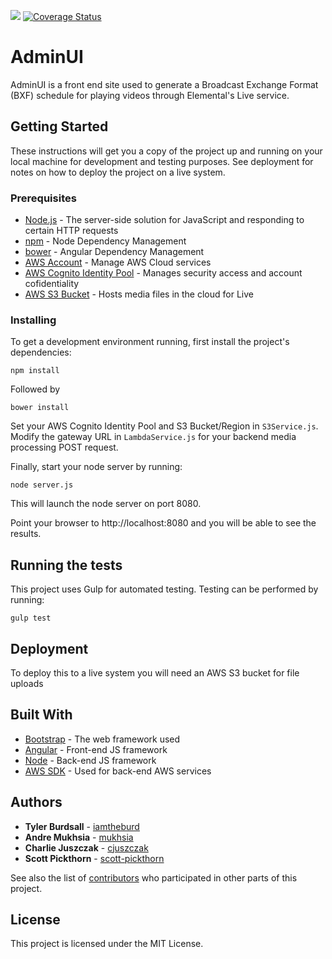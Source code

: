 ![](https://travis-ci.org/psu-capstone-teamD/AdminUI.svg?branch=master) [![Coverage Status](https://coveralls.io/repos/github/psu-capstone-teamD/AdminUI/badge.svg?branch=master)](https://coveralls.io/github/psu-capstone-teamD/AdminUI?branch=master)

# AdminUI

AdminUI is a front end site used to generate a Broadcast Exchange Format (BXF) schedule for playing videos through Elemental's Live service. 

## Getting Started

These instructions will get you a copy of the project up and running on your local machine for development and testing purposes. See deployment for notes on how to deploy the project on a live system.

### Prerequisites

* [Node.js](https://nodejs.org) - The server-side solution for JavaScript and responding to certain HTTP requests
* [npm](https://www.npmjs.com) - Node Dependency Management
* [bower](https://bower.io) - Angular Dependency Management
* [AWS Account](https://aws.amazon.com) - Manage AWS Cloud services
* [AWS Cognito Identity Pool](http://docs.aws.amazon.com/cognito/latest/developerguide/identity-pools.html) - Manages security access and account cofidentiality
* [AWS S3 Bucket](https://aws.amazon.com/s3/) - Hosts media files in the cloud for Live

### Installing

To get a development environment running, first install the project's dependencies:

```
npm install
```

Followed by

```
bower install
```

Set your AWS Cognito Identity Pool and S3 Bucket/Region in `S3Service.js`. Modify the gateway URL in `LambdaService.js` for your backend media processing POST request.

Finally, start your node server by running:

```
node server.js
```

This will launch the node server on port 8080.

Point your browser to http://localhost:8080 and you will be able to see the results.

## Running the tests

This project uses Gulp for automated testing. Testing can be performed by running:

```
gulp test
```

## Deployment

To deploy this to a live system you will need an AWS S3 bucket for file uploads

## Built With

* [Bootstrap](http://www.dropwizard.io/1.0.2/docs/) - The web framework used
* [Angular](https://maven.apache.org/) - Front-end JS framework
* [Node](https://rometools.github.io/rome/) - Back-end JS framework
* [AWS SDK](https://github.com/aws/aws-sdk-js) - Used for back-end AWS services 

## Authors

* **Tyler Burdsall** - [iamtheburd](https://github.com/iamtheburd)
* **Andre Mukhsia** - [mukhsia](https://github.com/mukhsia)
* **Charlie Juszczak** - [cjuszczak](https://github.com/cjuszczak)
* **Scott Pickthorn** - [scott-pickthorn](https://github.com/scott-pickthorn)

See also the list of [contributors](https://github.com/orgs/psu-capstone-teamD/people) who participated in other parts of this project.

## License

This project is licensed under the MIT License.

